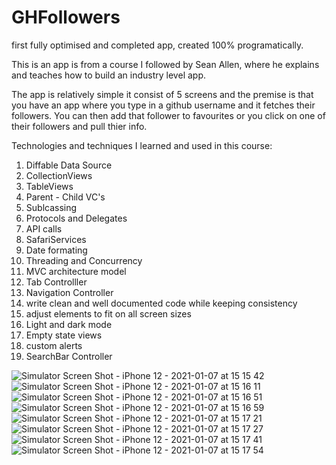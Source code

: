 # GHFollowers
first fully optimised and completed app, created 100% programatically.

This is an app is from a course I followed by Sean Allen, where he explains and teaches how to build an industry level app.

The app is relatively simple it consist of 5 screens and the premise is that you have an app where you type in a github username and it fetches their followers.
You can then add that follower to favourites or you click on one of their followers and pull thier info.

Technologies and techniques I learned and used in this course:
  1. Diffable Data Source
  2. CollectionViews
  3. TableViews
  4. Parent - Child VC's
  5. Sublcassing
  6. Protocols and Delegates
  7. API calls
  8. SafariServices
  9. Date formating
  10. Threading and Concurrency
  11. MVC architecture model
  12. Tab Controlller
  13. Navigation Controller
  14. write clean and well documented code while keeping consistency
  15. adjust elements to fit on all screen sizes
  16. Light and dark mode
  17. Empty state views
  18. custom alerts
  19. SearchBar Controller

![Simulator Screen Shot - iPhone 12 - 2021-01-07 at 15 15 42](https://user-images.githubusercontent.com/52208012/103914996-7cc4f880-5102-11eb-865f-ff0859b6a246.png)
![Simulator Screen Shot - iPhone 12 - 2021-01-07 at 15 16 11](https://user-images.githubusercontent.com/52208012/103915009-82bad980-5102-11eb-8f00-eeefcc93a77d.png)
![Simulator Screen Shot - iPhone 12 - 2021-01-07 at 15 16 51](https://user-images.githubusercontent.com/52208012/103915012-83ec0680-5102-11eb-9766-89f761d92723.png)
![Simulator Screen Shot - iPhone 12 - 2021-01-07 at 15 16 59](https://user-images.githubusercontent.com/52208012/103915016-864e6080-5102-11eb-8885-aa6272b549bc.png)
![Simulator Screen Shot - iPhone 12 - 2021-01-07 at 15 17 21](https://user-images.githubusercontent.com/52208012/103915020-88b0ba80-5102-11eb-9048-257e4b1b8391.png)
![Simulator Screen Shot - iPhone 12 - 2021-01-07 at 15 17 27](https://user-images.githubusercontent.com/52208012/103915022-8a7a7e00-5102-11eb-8085-4bf68649f8d5.png)
![Simulator Screen Shot - iPhone 12 - 2021-01-07 at 15 17 41](https://user-images.githubusercontent.com/52208012/103915027-8cdcd800-5102-11eb-9e02-09efd4b276c1.png)
![Simulator Screen Shot - iPhone 12 - 2021-01-07 at 15 17 54](https://user-images.githubusercontent.com/52208012/103915036-8ea69b80-5102-11eb-8eee-6197000a3858.png)

